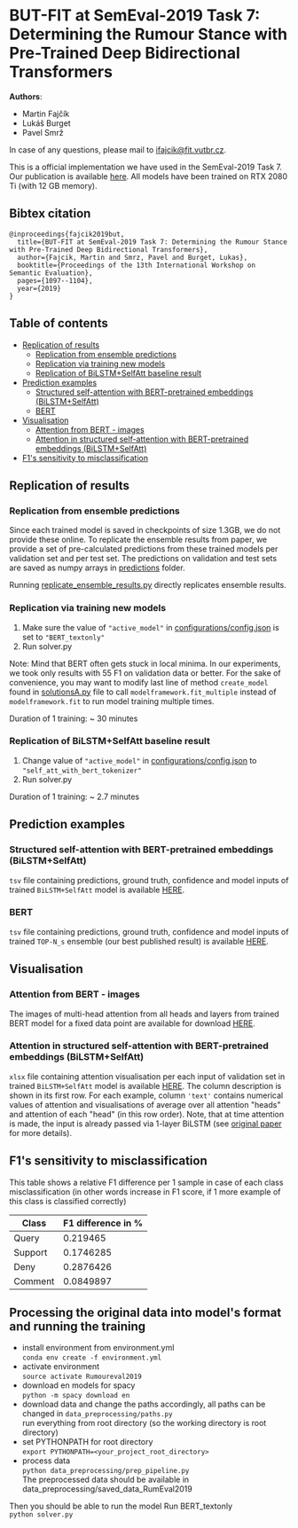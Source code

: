 # BUT-FIT at SemEval-2019 Task 7: Determining the Rumour Stance with Pre-Trained Deep Bidirectional Transformers

__Authors__:
* Martin Fajčík
* Lukáš Burget
* Pavel Smrž

In case of any questions, please mail to ifajcik@fit.vutbr.cz.

This is a official implementation we have used in the SemEval-2019 Task 7. Our publication is available [here](https://www.aclweb.org/anthology/S19-2192/).
All models have been trained on RTX 2080 Ti (with 12 GB memory).

## Bibtex citation
```
@inproceedings{fajcik2019but,
  title={BUT-FIT at SemEval-2019 Task 7: Determining the Rumour Stance with Pre-Trained Deep Bidirectional Transformers},
  author={Fajcik, Martin and Smrz, Pavel and Burget, Lukas},
  booktitle={Proceedings of the 13th International Workshop on Semantic Evaluation},
  pages={1097--1104},
  year={2019}
}

```


## Table of contents
- [Replication of results](#replication-of-results)
  * [Replication from ensemble predictions](#replication-from-ensemble-predictions)
  * [Replication via training new models](#replication-via-training-new-models)
  * [Replication of BiLSTM+SelfAtt baseline result](#replication-of-bilstm-selfatt-baseline-result)
- [Prediction examples](#prediction-examples)
  * [Structured self-attention with BERT-pretrained embeddings (BiLSTM+SelfAtt)](#structured-self-attention-with-bert-pretrained-embeddings--bilstm-selfatt-)
  * [BERT](#bert)
- [Visualisation](#visualisation)
  * [Attention from BERT - images](#attention-from-bert---images)
  * [Attention in structured self-attention with BERT-pretrained embeddings (BiLSTM+SelfAtt)](#attention-in-structured-self-attention-with-bert-pretrained-embeddings--bilstm-selfatt-)
- [F1's sensitivity to misclassification](#f1-s-sensitivity-to-misclassification)
  
## Replication of results
### Replication from ensemble predictions
Since each trained model is saved in checkpoints of size 1.3GB, we do not provide these online.
To replicate the ensemble results from paper, we provide a set of pre-calculated predictions from these trained models per validation set and per test set.
The predictions on validation and test sets are saved as numpy arrays in [predictions](predictions) folder.

Running [replicate_ensemble_results.py](replicate_ensemble_results.py) directly replicates ensemble results.

### Replication via training new models
1. Make sure the value of `"active_model"` in [configurations/config.json](configurations/config.json) is set to `"BERT_textonly"`
2. Run solver.py  

Note: Mind that BERT often gets stuck in local minima. In our experiments, we took only results with 55 F1 on validation data or better.
For the sake of convenience, you may want to modify last line of method `create_model` found in  [solutionsA.py](solutionsA.py) file to call 
 `modelframework.fit_multiple` instead of `modelframework.fit` to run model training multiple times.

Duration of 1 training: ~ 30 minutes

### Replication of BiLSTM+SelfAtt baseline result
1. Change value of `"active_model"` in [configurations/config.json](configurations/config.json) to `"self_att_with_bert_tokenizer"`
2. Run solver.py

Duration of 1 training: ~ 2.7 minutes

## Prediction examples
### Structured self-attention with BERT-pretrained embeddings (BiLSTM+SelfAtt)
`tsv` file containing predictions, ground truth, confidence and model inputs of trained `BiLSTM+SelfAtt` model is available [HERE](https://www.stud.fit.vutbr.cz/~ifajcik/introspection_task_A.frameworks.self_att_with_bert_tokenizing.SelfAtt_BertTokenizing_Framework_F1_0.472417_LOSS_1.019169.tsv).
### BERT
`tsv` file containing predictions, ground truth, confidence and model inputs of trained `TOP-N_s` ensemble (our best published result) is available [HERE](https://www.stud.fit.vutbr.cz/~ifajcik/ensemble_introspection_TOP_N_s.tsv).
## Visualisation
### Attention from BERT - images
The images of multi-head attention from all heads and layers from trained BERT model for a fixed data point are available for download [HERE](https://www.stud.fit.vutbr.cz/~ifajcik/example_attention.zip). 

### Attention in structured self-attention with BERT-pretrained embeddings (BiLSTM+SelfAtt)
`xlsx` file containing attention visualisation per each input of validation set in trained `BiLSTM+SelfAtt` model is available [HERE](https://www.stud.fit.vutbr.cz/~ifajcik/introspection_task_A.frameworks.self_att_with_bert_tokenizing.SelfAtt_BertTokenizing_Framework_F1_0.472417_LOSS_1.019169.xlsx). 
The column description is shown in its first row.
For each example, column `'text'` contains numerical values of attention and visualisations of average over all attention "heads" and attention of each "head" (in this row order). Note, that at time attention is made, the input is already passed via 1-layer BiLSTM (see [original paper](https://arxiv.org/abs/1703.03130) for more details).


## F1's sensitivity to misclassification
This table shows a relative F1 difference per 1 sample in case of each class misclassification (in other words increase in F1 score, if 1 more example of this class is classified correctly)

| Class   | F1 difference in % |
| ------- |------------------- |
| Query   | 0.219465           |
| Support | 0.1746285          |
| Deny    | 0.2876426          |
| Comment | 0.0849897          |

## Processing the original data into model's format and running the training
* install environment from environment.yml  
    `conda env create -f environment.yml`  
* activate environment  
    `source activate Rumoureval2019`  
* download en models for spacy  
    `python -m spacy download en`  
* download data and change the paths accordingly, all paths can be changed in `data_preprocessing/paths.py`  
run everything from root directory (so the working directory is root directory)
* set PYTHONPATH for root directory  
    `export PYTHONPATH=<your_project_root_directory>`
* process data  
  `python data_preprocessing/prep_pipeline.py`  
The preprocessed data should be available in data_preprocessing/saved_data_RumEval2019


Then you should be able to run the model
Run BERT_textonly  
  `python solver.py`
